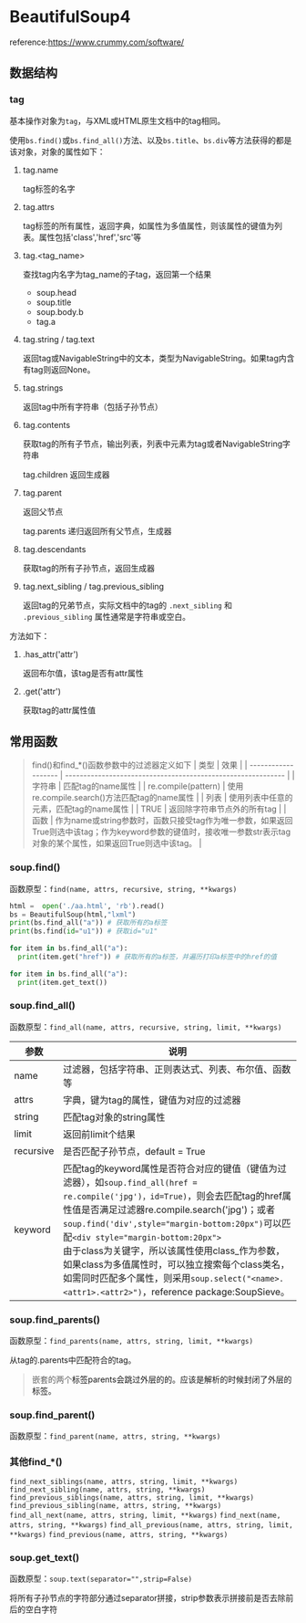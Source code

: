 # BeautifulSoup4

reference:https://www.crummy.com/software/

## 数据结构

### tag

基本操作对象为`tag`，与XML或HTML原生文档中的tag相同。

使用`bs.find()`或`bs.find_all()`方法、以及`bs.title`、`bs.div`等方法获得的都是该对象，对象的属性如下：

1. tag.name

   tag标签的名字

2. tag.attrs

   tag标签的所有属性，返回字典，如属性为多值属性，则该属性的键值为列表。属性包括'class','href','src'等

3. tag.<tag_name>

   查找tag内名字为tag_name的子tag，返回第一个结果

   - soup.head
   - soup.title
   - soup.body.b
   - tag.a

4. tag.string / tag.text

   返回tag或NavigableString中的文本，类型为NavigableString。如果tag内含有tag则返回None。

5. tag.strings

   返回tag中所有字符串（包括子孙节点）

6. tag.contents

   获取tag的所有子节点，输出列表，列表中元素为tag或者NavigableString字符串

   tag.children 返回生成器

7. tag.parent 

   返回父节点

   tag.parents 递归返回所有父节点，生成器

8. tag.descendants

   获取tag的所有子孙节点，返回生成器

9. tag.next_sibling / tag.previous_sibling

   返回tag的兄弟节点，实际文档中的tag的 `.next_sibling` 和 `.previous_sibling` 属性通常是字符串或空白。

方法如下：

1. .has_attr('attr')

   返回布尔值，该tag是否有attr属性
   
2. .get('attr')

   获取tag的attr属性值

## 常用函数

> find()和find_\*()函数参数中的过滤器定义如下
> | 类型                | 效果                                                         |
| ------------------- | ------------------------------------------------------------ |
| 字符串              | 匹配tag的name属性                                            |
| re.compile(pattern) | 使用re.compile.search()方法匹配tag的name属性                 |
| 列表                | 使用列表中任意的元素，匹配tag的name属性                      |
| TRUE                | 返回除字符串节点外的所有tag                                  |
| 函数                | 作为name或string参数时，函数只接受tag作为唯一参数，如果返回True则选中该tag；作为keyword参数的键值时，接收唯一参数str表示tag对象的某个属性，如果返回True则选中该tag。 |

### soup.find()

函数原型：`find(name, attrs, recursive, string, **kwargs)`

```python 
html =  open('./aa.html', 'rb').read()
bs = BeautifulSoup(html,"lxml") 
print(bs.find_all("a")) # 获取所有的a标签
print(bs.find(id="u1")) # 获取id="u1"
 
for item in bs.find_all("a"):
  print(item.get("href")) # 获取所有的a标签，并遍历打印a标签中的href的值
 
for item in bs.find_all("a"):
  print(item.get_text())
```

###  soup.find_all()

函数原型：`find_all(name, attrs, recursive, string, limit, **kwargs)`

| 参数      | 说明                                                         |
| --------- | ------------------------------------------------------------ |
| name      | 过滤器，包括字符串、正则表达式、列表、布尔值、函数等         |
| attrs     | 字典，键为tag的属性，键值为对应的过滤器                      |
| string    | 匹配tag对象的string属性                                      |
| limit     | 返回前limit个结果                                            |
| recursive | 是否匹配子孙节点，default = True                             |
| keyword   | 匹配tag的keyword属性是否符合对应的键值（键值为过滤器），如`soup.find_all(href =  re.compile('jpg')，id=True)`，则会去匹配tag的href属性值是否满足过滤器re.compile.search('jpg')；或者`soup.find('div',style="margin-bottom:20px")`可以匹配`<div style="margin-bottom:20px">`<br /> 由于class为关键字，所以该属性使用class_作为参数，如果class为多值属性时，可以独立搜索每个class类名，如需同时匹配多个属性，则采用`soup.select("<name>.<attr1>.<attr2>")`，reference package:SoupSieve。 |

### soup.find_parents()

函数原型：`find_parents(name, attrs, string, limit, **kwargs)`

从tag的.parents中匹配符合的tag。

> 嵌套的两个<a>标签parents会跳过外层的的<a>。应该是解析的时候封闭了外层的标签。

### soup.find_parent()

函数原型：`find_parent(name, attrs, string, **kwargs)`

### 其他find_*()

`find_next_siblings(name, attrs, string, limit, **kwargs)`
`find_next_sibling(name, attrs, string, **kwargs)`
`find_previous_siblings(name, attrs, string, limit, **kwargs)`
`find_previous_sibling(name, attrs, string, **kwargs)`
`find_all_next(name, attrs, string, limit, **kwargs)`
`find_next(name, attrs, string, **kwargs)`
`find_all_previous(name, attrs, string, limit, **kwargs)`
`find_previous(name, attrs, string, **kwargs)`

### soup.get_text()

函数原型：`soup.text(separator="",strip=False)`

将所有子孙节点的字符部分通过separator拼接，strip参数表示拼接前是否去除前后的空白字符


